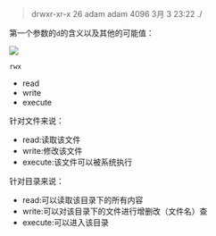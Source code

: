 > drwxr-xr-x 26 adam adam 4096  3月  3 23:22 ./

第一个参数的`d`的含义以及其他的可能值：

![](http://oss-file-cache.oss-cn-shanghai.aliyuncs.com/1646486992_image.png)

`rwx`

- read
- write
- execute

针对文件来说：

- read:读取该文件
- write:修改该文件
- execute:该文件可以被系统执行

针对目录来说：

- read:可以读取该目录下的所有内容
- write:可以对该目录下的文件进行增删改（文件名）查
- execute:可以进入该目录

